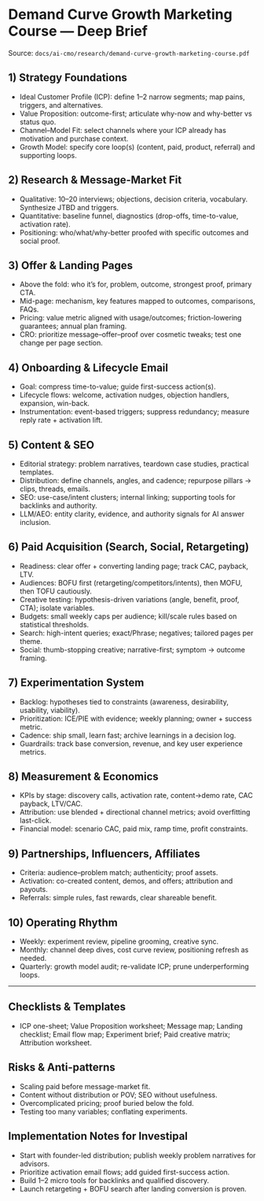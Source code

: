 # Demand Curve Growth Marketing Course — Deep Brief

Source: `docs/ai-cmo/research/demand-curve-growth-marketing-course.pdf`

## 1) Strategy Foundations
- Ideal Customer Profile (ICP): define 1–2 narrow segments; map pains, triggers, and alternatives.
- Value Proposition: outcome-first; articulate why-now and why-better vs status quo.
- Channel–Model Fit: select channels where your ICP already has motivation and purchase context.
- Growth Model: specify core loop(s) (content, paid, product, referral) and supporting loops.

## 2) Research & Message-Market Fit
- Qualitative: 10–20 interviews; objections, decision criteria, vocabulary. Synthesize JTBD and triggers.
- Quantitative: baseline funnel, diagnostics (drop-offs, time-to-value, activation rate).
- Positioning: who/what/why-better proofed with specific outcomes and social proof.

## 3) Offer & Landing Pages
- Above the fold: who it’s for, problem, outcome, strongest proof, primary CTA.
- Mid-page: mechanism, key features mapped to outcomes, comparisons, FAQs.
- Pricing: value metric aligned with usage/outcomes; friction-lowering guarantees; annual plan framing.
- CRO: prioritize message–offer–proof over cosmetic tweaks; test one change per page section.

## 4) Onboarding & Lifecycle Email
- Goal: compress time-to-value; guide first-success action(s).
- Lifecycle flows: welcome, activation nudges, objection handlers, expansion, win-back.
- Instrumentation: event-based triggers; suppress redundancy; measure reply rate + activation lift.

## 5) Content & SEO
- Editorial strategy: problem narratives, teardown case studies, practical templates.
- Distribution: define channels, angles, and cadence; repurpose pillars → clips, threads, emails.
- SEO: use-case/intent clusters; internal linking; supporting tools for backlinks and authority.
- LLM/AEO: entity clarity, evidence, and authority signals for AI answer inclusion.

## 6) Paid Acquisition (Search, Social, Retargeting)
- Readiness: clear offer + converting landing page; track CAC, payback, LTV.
- Audiences: BOFU first (retargeting/competitors/intents), then MOFU, then TOFU cautiously.
- Creative testing: hypothesis-driven variations (angle, benefit, proof, CTA); isolate variables.
- Budgets: small weekly caps per audience; kill/scale rules based on statistical thresholds.
- Search: high-intent queries; exact/Phrase; negatives; tailored pages per theme.
- Social: thumb-stopping creative; narrative-first; symptom → outcome framing.

## 7) Experimentation System
- Backlog: hypotheses tied to constraints (awareness, desirability, usability, viability).
- Prioritization: ICE/PIE with evidence; weekly planning; owner + success metric.
- Cadence: ship small, learn fast; archive learnings in a decision log.
- Guardrails: track base conversion, revenue, and key user experience metrics.

## 8) Measurement & Economics
- KPIs by stage: discovery calls, activation rate, content→demo rate, CAC payback, LTV/CAC.
- Attribution: use blended + directional channel metrics; avoid overfitting last-click.
- Financial model: scenario CAC, paid mix, ramp time, profit constraints.

## 9) Partnerships, Influencers, Affiliates
- Criteria: audience–problem match; authenticity; proof assets.
- Activation: co-created content, demos, and offers; attribution and payouts.
- Referrals: simple rules, fast rewards, clear shareable benefit.

## 10) Operating Rhythm
- Weekly: experiment review, pipeline grooming, creative sync.
- Monthly: channel deep dives, cost curve review, positioning refresh as needed.
- Quarterly: growth model audit; re-validate ICP; prune underperforming loops.

---

## Checklists & Templates
- ICP one-sheet; Value Proposition worksheet; Message map; Landing checklist; Email flow map; Experiment brief; Paid creative matrix; Attribution worksheet.

## Risks & Anti-patterns
- Scaling paid before message-market fit.
- Content without distribution or POV; SEO without usefulness.
- Overcomplicated pricing; proof buried below the fold.
- Testing too many variables; conflating experiments.

## Implementation Notes for Investipal
- Start with founder-led distribution; publish weekly problem narratives for advisors.
- Prioritize activation email flows; add guided first-success action.
- Build 1–2 micro tools for backlinks and qualified discovery.
- Launch retargeting + BOFU search after landing conversion is proven.





